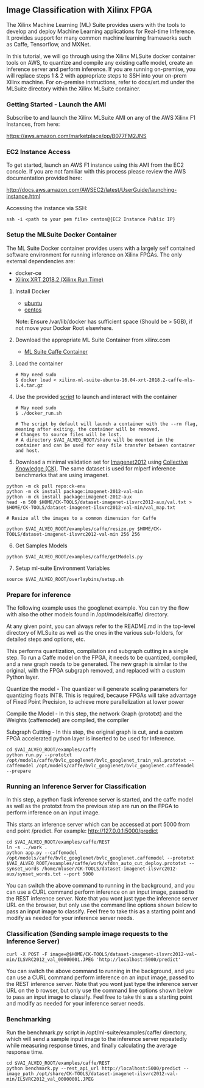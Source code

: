 ## Image Classification with Xilinx FPGA  

The Xilinx Machine Learning (ML) Suite provides users with the tools to develop and deploy Machine Learning applications for Real-time Inference. It provides support for many common machine learning frameworks such as Caffe, Tensorflow, and MXNet.

In this tutorial, we will go through using the Xilinx MLSuite docker container tools on AWS, to quantize and compile any existing caffe model, create an inference server and perform inference.  If you are running on-premise, you will replace steps 1 & 2 with appropriate steps to SSH into your on-prem Xilinx machine. For on-premise instructions, refer to docs/xrt.md under the MLSuite directory within the Xilinx MLSuite container.


### Getting Started - Launch the AMI

Subscribe to and launch the Xilinx MLSuite AMI on any of the AWS Xilinx F1 Instances, from here:

https://aws.amazon.com/marketplace/pp/B077FM2JNS

### EC2 Instance Access

To get started, launch an AWS F1 instance using this AMI from the EC2 console. If you are not familiar with this process please review the AWS documentation provided here:

http://docs.aws.amazon.com/AWSEC2/latest/UserGuide/launching-instance.html

Accessing the instance via SSH:

```
ssh -i <path to your pem file> centos@{EC2 Instance Public IP}
```
 
### Setup the MLSuite Docker Container

The ML Suite Docker container provides users with a largely self contained software environment for running inference on Xilinx FPGAs.
The only external dependencies are:
- docker-ce
- [Xilinx XRT 2018.2 (Xilinx Run Time)](xrt.md)

1. Install Docker

   - [ubuntu](https://docs.docker.com/install/linux/docker-ce/ubuntu/#install-docker-ce)
   - [centos](https://docs.docker.com/install/linux/docker-ce/centos/#install-docker-ce)

   Note: Ensure /var/lib/docker has sufficient space (Should be > 5GB), if not move your Docker Root elsewhere.

2. Download the appropriate ML Suite Container from xilinx.com

   - [ML Suite Caffe Container](https://www.xilinx.com/member/forms/download/eula-xef.html?filename=xilinx-ml-suite-ubuntu-16.04-xrt-2018.2-caffe-mls-1.4.tar.gz)

3. Load the container
   ```
   # May need sudo
   $ docker load < xilinx-ml-suite-ubuntu-16.04-xrt-2018.2-caffe-mls-1.4.tar.gz
   ```

4. Use the provided [script](../docker_run.sh) to launch and interact with the container
   ```
   # May need sudo
   $ ./docker_run.sh

   # The script by default will launch a container with the --rm flag, meaning after exiting, the container will be removed.
   # Changes to source files will be lost.
   # A directory $VAI_ALVEO_ROOT/share will be mounted in the container and can be used for easy file transfer between container and host.
   ```

5. Download a minimal validation set for [Imagenet2012](http://www.image-net.org/challenges/LSVRC/2012) using [Collective Knowledge (CK)](https://github.com/ctuning).
The same dataset is used for mlperf inference benchmarks that are using imagenet.

```
python -m ck pull repo:ck-env
python -m ck install package:imagenet-2012-val-min
python -m ck install package:imagenet-2012-aux
head -n 500 $HOME/CK-TOOLS/dataset-imagenet-ilsvrc2012-aux/val.txt > $HOME/CK-TOOLS/dataset-imagenet-ilsvrc2012-val-min/val_map.txt

# Resize all the images to a common dimension for Caffe

python $VAI_ALVEO_ROOT/examples/caffe/resize.py $HOME/CK-TOOLS/dataset-imagenet-ilsvrc2012-val-min 256 256
```

6. Get Samples Models 

```
python $VAI_ALVEO_ROOT/examples/caffe/getModels.py
```

7. Setup ml-suite Environment Variables

```
source $VAI_ALVEO_ROOT/overlaybins/setup.sh
```

### Prepare for inference

The following example uses the googlenet example. You can try the flow with also the other models found in /opt/models/caffe/ directory.

At any given point, you can always refer to the README.md in the top-level directory of MLSuite as well as the ones in the various sub-folders, for detailed steps and options, etc. 

This performs quantization, compilation and subgraph cutting in a single step. To run a Caffe model on the FPGA, it needs to be quantized, compiled, and a new graph needs to be generated. The new graph is similar to the original, with the FPGA subgraph removed, and replaced with a custom Python layer.

  Quantize the model - The quantizer will generate scaling parameters for quantizing floats INT8. This is required, because FPGAs will take advantage of Fixed Point Precision, to achieve more parallelization at lower power

  Compile the Model - In this step, the network Graph (prototxt) and the Weights (caffemodel) are compiled, the compiler

  Subgraph Cutting - In this step, the original graph is cut, and a custom FPGA accelerated python layer is inserted to be used for Inference.

  ```
  cd $VAI_ALVEO_ROOT/examples/caffe 
  python run.py --prototxt /opt/models/caffe/bvlc_googlenet/bvlc_googlenet_train_val.prototxt --caffemodel /opt/models/caffe/bvlc_googlenet/bvlc_googlenet.caffemodel --prepare
  ```

### Running an Inference Server for Classification

In this step, a python flask inference server is started, and the caffe model as well as the prototxt from the previous step are run on the FPGA to perform inference on an input image.

This starts an inference server which can be accessed at port 5000 from end point /predict. For example: http://127.0.0.1:5000/predict

   ```
   cd $VAI_ALVEO_ROOT/examples/caffe/REST
   ln -s ../work .
   python app.py --caffemodel /opt/models/caffe/bvlc_googlenet/bvlc_googlenet.caffemodel --prototxt $VAI_ALVEO_ROOT/examples/caffe/work/xfdnn_auto_cut_deploy.prototxt --synset_words /home/mluser/CK-TOOLS/dataset-imagenet-ilsvrc2012-aux/synset_words.txt --port 5000
   ```

You can switch the above command to running in the background, and you can use a CURL command perform inference on an input image, passed to the REST inference server. Note that you wont just type the inference server URL on the browser, but only use the command line options shown below to pass an input image to classify. Feel free to take this as a starting point and modify as needed for your inference server needs. 

### Classification (Sending sample image requests to the Inference Server)

   ```
   curl -X POST -F image=@$HOME/CK-TOOLS/dataset-imagenet-ilsvrc2012-val-min/ILSVRC2012_val_00000001.JPEG 'http://localhost:5000/predict'
   ```

You can switch the above command to running in the background, and you can use a CURL command perform inference on an input image, passed to the REST inference server. Note that you wont just type the inference server URL on the b
rowser, but only use the command line options shown below to pass an input image to classify. Feel free to take thi
s as a starting point and modify as needed for your inference server needs.

### Benchmarking

   Run the benchmark.py script in /opt/ml-suite/examples/caffe/ directory, which will send a sample input image to the inference server repeatedly while measuring response times, and finally calculating the average response time.

  ```
  cd $VAI_ALVEO_ROOT/examples/caffe/REST
  python benchmark.py --rest_api_url http://localhost:5000/predict --image_path /opt/share/CK-TOOLS/dataset-imagenet-ilsvrc2012-val-min/ILSVRC2012_val_00000001.JPEG
  ```

